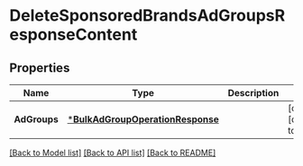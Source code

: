 # DeleteSponsoredBrandsAdGroupsResponseContent

## Properties
Name | Type | Description | Notes
------------ | ------------- | ------------- | -------------
**AdGroups** | [***BulkAdGroupOperationResponse**](BulkAdGroupOperationResponse.md) |  | [optional] [default to null]

[[Back to Model list]](../README.md#documentation-for-models) [[Back to API list]](../README.md#documentation-for-api-endpoints) [[Back to README]](../README.md)

